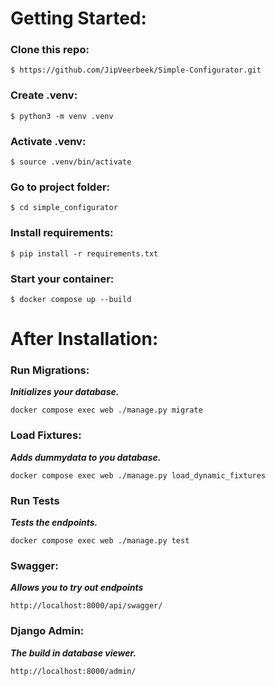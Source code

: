 # Getting Started:

### Clone this repo:

`$ https://github.com/JipVeerbeek/Simple-Configurator.git`

### Create .venv:

`$ python3 -m venv .venv`

### Activate .venv:

`$ source .venv/bin/activate`

### Go to project folder:

`$ cd simple_configurator`

### Install requirements:

`$ pip install -r requirements.txt`

### Start your container:

`$ docker compose up --build`

# After Installation:

### Run Migrations:
***Initializes your database.***

`docker compose exec web ./manage.py migrate`

### Load Fixtures:
***Adds dummydata to you database.***

`docker compose exec web ./manage.py load_dynamic_fixtures`

### Run Tests
***Tests the endpoints.***

`docker compose exec web ./manage.py test`

### Swagger:
***Allows you to try out endpoints***

`http://localhost:8000/api/swagger/`

### Django Admin:
***The build in database viewer.***

`http://localhost:8000/admin/`
